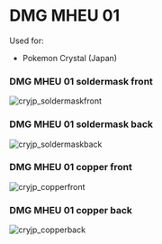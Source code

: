 # DMG MHEU 01

Used for: 
- Pokemon Crystal (Japan)

### DMG MHEU 01 soldermask front
![cryjp_soldermaskfront](https://github.com/nataliethenerd/boardscans/blob/main/DMG-MHEU-01/cryjp_silkscreenfront.png?raw=true)


### DMG MHEU 01 soldermask back
![cryjp_soldermaskback](https://github.com/nataliethenerd/boardscans/blob/main/DMG-MHEU-01/cryjp_silkscreenback.png?raw=true)


### DMG MHEU 01 copper front
![cryjp_copperfront](https://github.com/nataliethenerd/boardscans/blob/main/DMG-MHEU-01/cryjp_copperfront.png?raw=true)

### DMG MHEU 01 copper back
![cryjp_copperback](https://github.com/nataliethenerd/boardscans/blob/main/DMG-MHEU-01/cryjp_copperback.png?raw=true)
